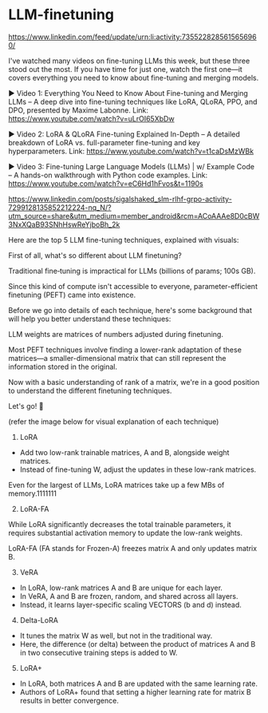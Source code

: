 # LLM-finetuning

https://www.linkedin.com/feed/update/urn:li:activity:7355228285615656960/

I've watched many videos on fine-tuning LLMs this week, but these three stood out the most. If you have time for just one, watch the first one—it covers everything you need to know about fine-tuning and merging models.

► Video 1: Everything You Need to Know About Fine-tuning and Merging LLMs – A deep dive into fine-tuning techniques like LoRA, QLoRA, PPO, and DPO, presented by Maxime Labonne. Link: https://www.youtube.com/watch?v=uLrOI65XbDw

► Video 2: LoRA & QLoRA Fine-tuning Explained In-Depth – A detailed breakdown of LoRA vs. full-parameter fine-tuning and key hyperparameters.
Link: https://www.youtube.com/watch?v=t1caDsMzWBk

► Video 3: Fine-tuning Large Language Models (LLMs) | w/ Example Code – A hands-on walkthrough with Python code examples.
Link: https://www.youtube.com/watch?v=eC6Hd1hFvos&t=1190s

https://www.linkedin.com/posts/sigalshaked_slm-rlhf-grpo-activity-7299128135852212224-nq_N/?utm_source=share&utm_medium=member_android&rcm=ACoAAAe8D0cBW3NxXQaB93SNhHswReYjboBh_2k

Here are the top 5 LLM fine-tuning techniques, explained with visuals:

First of all, what's so different about LLM finetuning?

Traditional fine‑tuning is impractical for LLMs (billions of params; 100s GB).

Since this kind of compute isn't accessible to everyone, parameter-efficient finetuning (PEFT) came into existence.

Before we go into details of each technique, here's some background that will help you better understand these techniques:

LLM weights are matrices of numbers adjusted during finetuning.

Most PEFT techniques involve finding a lower-rank adaptation of these matrices—a smaller-dimensional matrix that can still represent the information stored in the original.

Now with a basic understanding of rank of a matrix, we're in a good position to understand the different finetuning techniques.

Let's go! 🚀

(refer the image below for visual explanation of each technique)

1) LoRA

- Add two low-rank trainable matrices, A and B, alongside weight matrices.
- Instead of fine-tuning W, adjust the updates in these low-rank matrices.

Even for the largest of LLMs, LoRA matrices take up a few MBs of memory.1111111

2) LoRA-FA

While LoRA significantly decreases the total trainable parameters, it requires substantial activation memory to update the low-rank weights.

LoRA-FA (FA stands for Frozen-A) freezes matrix A and only updates matrix B.

3) VeRA

- In LoRA, low-rank matrices A and B are unique for each layer.
- In VeRA, A and B are frozen, random, and shared across all layers.
- Instead, it learns layer-specific scaling VECTORS (b and d) instead.

4) Delta-LoRA

- It tunes the matrix W as well, but not in the traditional way.
- Here, the difference (or delta) between the product of matrices A and B in two consecutive training steps is added to W.

5) LoRA+

- In LoRA, both matrices A and B are updated with the same learning rate.
- Authors of LoRA+ found that setting a higher learning rate for matrix B results in better convergence.

